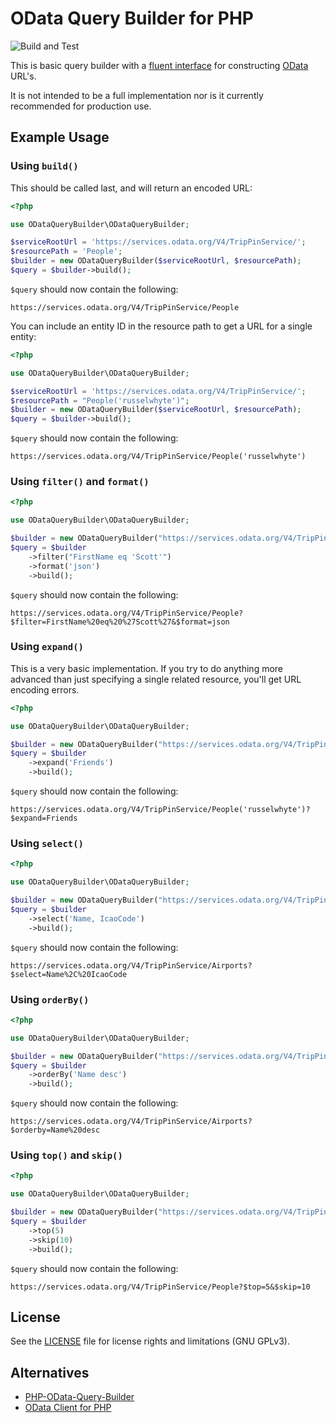 # OData Query Builder for PHP
 
![Build and Test](https://github.com/Geraint/odata-query-builder/actions/workflows/build-and-test.yml/badge.svg)

This is basic query builder with a [fluent interface](https://en.wikipedia.org/wiki/Fluent_interface) for constructing [OData](https://en.wikipedia.org/wiki/Open_Data_Protocol) URL's.

It is not intended to be a full implementation nor is it currently recommended for production use.

## Example Usage

### Using `build()`

This should be called last, and will return an encoded URL:

```php
<?php

use ODataQueryBuilder\ODataQueryBuilder;

$serviceRootUrl = 'https://services.odata.org/V4/TripPinService/';
$resourcePath = 'People';
$builder = new ODataQueryBuilder($serviceRootUrl, $resourcePath);
$query = $builder->build();
```

`$query` should now contain the following:

```
https://services.odata.org/V4/TripPinService/People
```

You can include an entity ID in the resource path to get a URL for a single entity:
```php
<?php

use ODataQueryBuilder\ODataQueryBuilder;

$serviceRootUrl = 'https://services.odata.org/V4/TripPinService/';
$resourcePath = "People('russelwhyte')";
$builder = new ODataQueryBuilder($serviceRootUrl, $resourcePath);
$query = $builder->build();
```

`$query` should now contain the following:

```
https://services.odata.org/V4/TripPinService/People('russelwhyte')
```

### Using `filter()` and `format()`

```php
<?php

use ODataQueryBuilder\ODataQueryBuilder;

$builder = new ODataQueryBuilder("https://services.odata.org/V4/TripPinService/", 'People');
$query = $builder
    ->filter("FirstName eq 'Scott'")
    ->format('json')
    ->build();
```
    
`$query` should now contain the following:

```
https://services.odata.org/V4/TripPinService/People?$filter=FirstName%20eq%20%27Scott%27&$format=json
```

### Using `expand()`

This is a very basic implementation.  If you try to do anything more advanced than just specifying a single related resource, you'll get URL encoding errors.

```php
<?php

use ODataQueryBuilder\ODataQueryBuilder;

$builder = new ODataQueryBuilder("https://services.odata.org/V4/TripPinService/", "People('russelwhyte')");
$query = $builder
    ->expand('Friends')
    ->build();
```
    
`$query` should now contain the following:

```
https://services.odata.org/V4/TripPinService/People('russelwhyte')?$expand=Friends
```

### Using `select()`

```php
<?php

use ODataQueryBuilder\ODataQueryBuilder;

$builder = new ODataQueryBuilder("https://services.odata.org/V4/TripPinService/", 'Airports');
$query = $builder
    ->select('Name, IcaoCode')
    ->build();
```
    
`$query` should now contain the following:

```
https://services.odata.org/V4/TripPinService/Airports?$select=Name%2C%20IcaoCode
```

### Using `orderBy()`

```php
<?php

use ODataQueryBuilder\ODataQueryBuilder;

$builder = new ODataQueryBuilder("https://services.odata.org/V4/TripPinService/", 'Airports');
$query = $builder
    ->orderBy('Name desc')
    ->build();
```
    
`$query` should now contain the following:

```
https://services.odata.org/V4/TripPinService/Airports?$orderby=Name%20desc
```

### Using `top()` and `skip()`

```php
<?php

use ODataQueryBuilder\ODataQueryBuilder;

$builder = new ODataQueryBuilder("https://services.odata.org/V4/TripPinService/", 'People');
$query = $builder
    ->top(5)
    ->skip(10)
    ->build();
```
    
`$query` should now contain the following:

```
https://services.odata.org/V4/TripPinService/People?$top=5&$skip=10
```

## License

See the [LICENSE](LICENSE.md) file for license rights and limitations (GNU GPLv3).

## Alternatives

- [PHP-OData-Query-Builder](https://github.com/rob893/PHP-OData-Query-Builder)
- [OData Client for PHP](https://github.com/saintsystems/odata-client-php)
